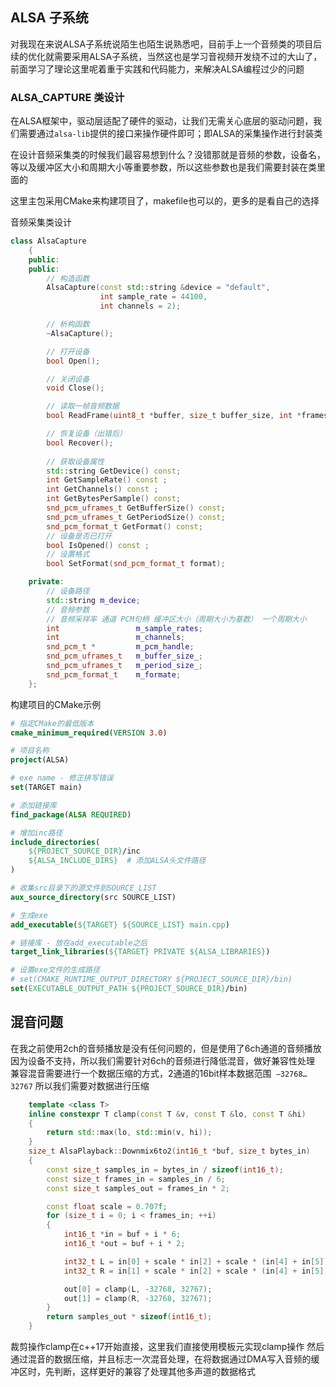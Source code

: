 ## ALSA 子系统
对我现在来说ALSA子系统说陌生也陌生说熟悉吧，目前手上一个音频类的项目后续的优化就需要采用ALSA子系统，当然这也是学习音视频开发绕不过的大山了，前面学习了理论这里呢着重于实践和代码能力，来解决ALSA编程过少的问题

###  ALSA_CAPTURE 类设计
在ALSA框架中，驱动层适配了硬件的驱动，让我们无需关心底层的驱动问题，我们需要通过`alsa-lib`提供的接口来操作硬件即可；即ALSA的采集操作进行封装类

在设计音频采集类的时候我们最容易想到什么？没错那就是音频的参数，设备名，等以及缓冲区大小和周期大小等重要参数，所以这些参数也是我们需要封装在类里面的

这里主包采用CMake来构建项目了，makefile也可以的，更多的是看自己的选择

音频采集类设计
```cpp
class AlsaCapture
    {
    public:
    public:
        // 构造函数 
        AlsaCapture(const std::string &device = "default",
                    int sample_rate = 44100,
                    int channels = 2);

        // 析构函数
        ~AlsaCapture();

        // 打开设备
        bool Open();

        // 关闭设备
        void Close();

        // 读取一帧音频数据
        bool ReadFrame(uint8_t *buffer, size_t buffer_size, int *frames_read);

        // 恢复设备（出错后）
        bool Recover();
        
        // 获取设备属性
        std::string GetDevice() const;
        int GetSampleRate() const ;
        int GetChannels() const ;
        int GetBytesPerSample() const; 
        snd_pcm_uframes_t GetBufferSize() const;
        snd_pcm_uframes_t GetPeriodSize() const;
        snd_pcm_format_t GetFormat() const;
        // 设备是否已打开
        bool IsOpened() const ;
        // 设置格式
        bool SetFormat(snd_pcm_format_t format);

    private:
        // 设备路径
        std::string m_device;
        // 音频参数
        // 音频采样率 通道 PCM句柄 缓冲区大小（周期大小为基数） 一个周期大小
        int                 m_sample_rates;
        int                 m_channels;
        snd_pcm_t *         m_pcm_handle;
        snd_pcm_uframes_t   m_buffer_size_;
        snd_pcm_uframes_t   m_period_size_;
        snd_pcm_format_t    m_formate;
    };
```

构建项目的CMake示例
```CMake
# 指定CMake的最低版本
cmake_minimum_required(VERSION 3.0)

# 项目名称
project(ALSA)

# exe name - 修正拼写错误
set(TARGET main)

# 添加链接库
find_package(ALSA REQUIRED)

# 增加inc路径
include_directories(
    ${PROJECT_SOURCE_DIR}/inc
    ${ALSA_INCLUDE_DIRS}  # 添加ALSA头文件路径
)

# 收集src目录下的源文件到SOURCE_LIST 
aux_source_directory(src SOURCE_LIST)

# 生成exe
add_executable(${TARGET} ${SOURCE_LIST} main.cpp)

# 链接库 - 放在add_executable之后
target_link_libraries(${TARGET} PRIVATE ${ALSA_LIBRARIES})

# 设置exe文件的生成路径
# set(CMAKE_RUNTIME_OUTPUT_DIRECTORY ${PROJECT_SOURCE_DIR}/bin)
set(EXECUTABLE_OUTPUT_PATH ${PROJECT_SOURCE_DIR}/bin)
```

## 混音问题
在我之前使用2ch的音频播放是没有任何问题的，但是使用了6ch通道的音频播放因为设备不支持，所以我们需要针对6ch的音频进行降低混音，做好兼容性处理
兼容混音需要进行一个数据压缩的方式，2通道的16bit样本数据范围` −32768…32767`
所以我们需要对数据进行压缩
```cpp
    template <class T>
    inline constexpr T clamp(const T &v, const T &lo, const T &hi)
    {
        return std::max(lo, std::min(v, hi));
    }
    size_t AlsaPlayback::Downmix6to2(int16_t *buf, size_t bytes_in)
    {
        const size_t samples_in = bytes_in / sizeof(int16_t);
        const size_t frames_in = samples_in / 6;
        const size_t samples_out = frames_in * 2;

        const float scale = 0.707f;
        for (size_t i = 0; i < frames_in; ++i)
        {
            int16_t *in = buf + i * 6;
            int16_t *out = buf + i * 2;

            int32_t L = in[0] + scale * in[2] + scale * (in[4] + in[5]);
            int32_t R = in[1] + scale * in[2] + scale * (in[4] + in[5]);

            out[0] = clamp(L, -32768, 32767);
            out[1] = clamp(R, -32768, 32767);
        }
        return samples_out * sizeof(int16_t);
    }
```

裁剪操作clamp在c++17开始直接，这里我们直接使用模板元实现clamp操作
然后通过混音的数据压缩，并且标志一次混音处理，在将数据通过DMA写入音频的缓冲区时，先判断，这样更好的兼容了处理其他多声道的数据格式